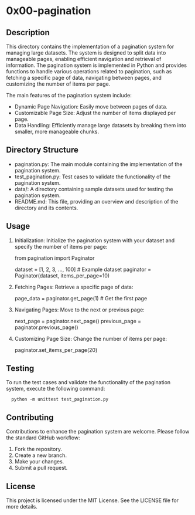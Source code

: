  # 0x00-pagination

## Description

This directory contains the implementation of a pagination system for managing large datasets. The system is designed to split data into manageable pages, enabling efficient navigation and retrieval of information. The pagination system is implemented in Python and provides functions to handle various operations related to pagination, such as fetching a specific page of data, navigating between pages, and customizing the number of items per page.

The main features of the pagination system include:

- Dynamic Page Navigation: Easily move between pages of data.
- Customizable Page Size: Adjust the number of items displayed per page.
- Data Handling: Efficiently manage large datasets by breaking them into smaller, more manageable chunks.

## Directory Structure

- pagination.py: The main module containing the implementation of the pagination system.
- test_pagination.py: Test cases to validate the functionality of the pagination system.
- data/: A directory containing sample datasets used for testing the pagination system.
- README.md: This file, providing an overview and description of the directory and its contents.

## Usage

1. Initialization:
Initialize the pagination system with your dataset and specify the number of items per page:

      from pagination import Paginator

      dataset = [1, 2, 3, ..., 100]  # Example dataset
      paginator = Paginator(dataset, items_per_page=10)

2. Fetching Pages:
Retrieve a specific page of data:

      page_data = paginator.get_page(1)  # Get the first page

3. Navigating Pages:
Move to the next or previous page:

      next_page = paginator.next_page()
      previous_page = paginator.previous_page()

4. Customizing Page Size:
Change the number of items per page:

      paginator.set_items_per_page(20)

## Testing

To run the test cases and validate the functionality of the pagination system, execute the following command:

      python -m unittest test_pagination.py

## Contributing

Contributions to enhance the pagination system are welcome. Please follow the standard GitHub workflow:

1. Fork the repository.
2. Create a new branch.
3. Make your changes.
4. Submit a pull request.

## License

This project is licensed under the MIT License. See the LICENSE file for more details.

